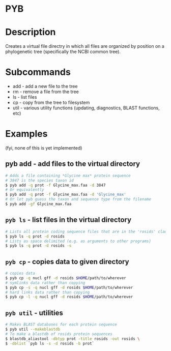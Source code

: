 PYB
===

Description
===========

Creates a virtual file directry in which all files are organized by position on
a phylogenetic tree (specifically the NCBI common tree).

Subcommands
===========

 * add - add a new file to the tree
 * rm - remove a file from the tree
 * ls - list files
 * cp - copy from the tree to filesystem
 * util - various utility functions (updating, diagnostics, BLAST functions, etc)

Examples 
========

(fyi, none of this is yet implemented)

## pyb add - add files to the virtual directory

``` bash
# Adds a file containing *Glycine max* protein sequence
# 3847 is the species taxon id
$ pyb add -q prot -f Glycine_max.faa -d 3847 
# Or equivalently
$ pyb add -q prot -f Glycine_max.faa -d 'Glycine_max'
# Or let pyb guess the taxon and sequence type from the filename
$ pyb add -gf Glycine_max.faa
```

## `pyb ls` - list files in the virtual directory

```bash
# Lists all protein coding sequence files that are in the 'rosids' clade
$ pyb ls -q prot -d rosids
# Lists as space delimited (e.g. as arguments to other programs)
$ pyb ls -q prot -d rosids -s
```

## `pyb cp` - copies data to given directory

```bash
# copies data
$ pyb cp -q nucl gff -d rosids $HOME/path/to/wherever
# symlinks data rather than copying
$ pyb cp -s -q nucl gff -d rosids $HOME/path/to/wherever
# hard links data rather than copying
$ pyb cp -l -q nucl gff -d rosids $HOME/path/to/wherever
```

## `pyb util` - utilities

```bash
# Makes BLAST databases for each protein sequence
$ pyb util --makeblastdb
# To make a blastdb of rosids protein sequences
$ blastdb_aliastool -dbtyp prot -title rosids -out rosids \
$ -dblist `pyb ls -s -d rosids -b prot`
```


